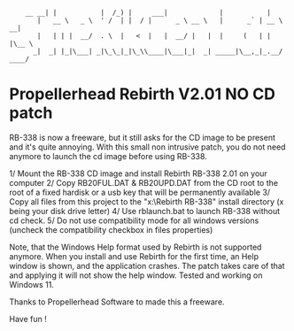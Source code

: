         __ __| |           |  /_) |     ___|             |           |
           |   __ \   _ \  ' /  | |  / |      _ \ __ \   |      _` | __ \   __|
           |   | | |  __/  . \  |   <  |   |  __/ |   |  |     (   | |   |\__ \
          _|  _| |_|\___| _|\_\_|_|\_\\____|\___|_|  _| _____|\__,_|_.__/ ____/

# Propellerhead Rebirth V2.01 NO CD patch

RB-338 is now a freeware, but it still asks for the CD image to be present and it's quite annoying.
With this small non intrusive patch, you do not need anymore to launch the cd image before using RB-338.

1/ Mount the RB-338 CD image and install Rebirth RB-338 2.01 on your computer 
2/ Copy RB20FUL.DAT & RB20UPD.DAT from the CD root to the root of a fixed hardisk or a usb key that will be permanently available
3/ Copy all files from this project to the "x:\Rebirth RB-338" install directory (x being your disk drive letter)
4/ Use rblaunch.bat to launch RB-338 without cd check.
5/ Do not use compatibility mode for all windows versions (uncheck the compatibility checkbox in files properties)

Note, that the Windows Help format used by Rebirth is not supported anymore. When you install and use Rebirth for the first time,
an Help window is shown, and the application crashes. The patch takes care of that and applying it will not show the help window.
Tested and working on Windows 11.

Thanks to Propellerhead Software to made this a freeware.

Have fun !
